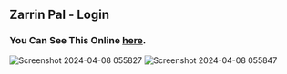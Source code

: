 ## Zarrin Pal - Login 
### You Can See This Online [here](https://mmdrezakz.github.io/zarrinpal-login/).
![Screenshot 2024-04-08 055827](https://github.com/mmdrezakz/zarrinpal-login/assets/155852540/3fd7268d-8a9f-4843-97a6-45743c4129c7)
![Screenshot 2024-04-08 055847](https://github.com/mmdrezakz/zarrinpal-login/assets/155852540/cee22f39-13d7-4680-8394-cf4c03363d18)

